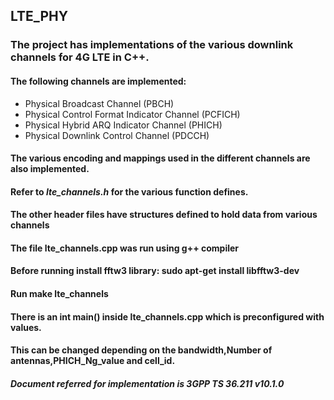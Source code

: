 ## LTE_PHY

### The project has implementations of the various downlink channels for 4G LTE in C++.
#### The following channels are implemented:

- Physical Broadcast Channel (PBCH)
- Physical Control Format Indicator Channel (PCFICH)
- Physical Hybrid ARQ Indicator Channel (PHICH)
- Physical Downlink Control Channel (PDCCH)

#### The various encoding and mappings used in the different channels are also implemented.

#### Refer to *lte_channels.h* for the various function defines.

#### The other header files have structures defined to hold data from various channels

#### The file lte_channels.cpp was run using g++ compiler

#### Before running install fftw3 library: sudo apt-get install libfftw3-dev

#### Run make lte_channels

#### There is an int main() inside lte_channels.cpp which is preconfigured with values.
#### This can be changed depending on the bandwidth,Number of antennas,PHICH_Ng_value and cell_id.

#### *Document referred for implementation is 3GPP TS 36.211 v10.1.0*
